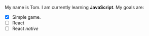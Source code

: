 My name is Tom. I am currently learning **JavaScript**. My goals are:

- [x] Simple game.
- [ ] React
- [ ] React *native*
